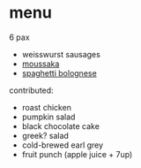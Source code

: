 # menu

6 pax

* weisswurst sausages
* [moussaka](../recipes/moussaka.html)
* [spaghetti bolognese](../recipes/pasta/ragu-alla-bolognese.html)

contributed:

* roast chicken
* pumpkin salad
* black chocolate cake
* greek? salad
* cold-brewed earl grey
* fruit punch (apple juice + 7up)
